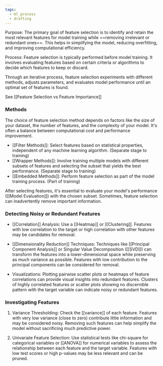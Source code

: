 ```yaml
---
tags:
  - ml_process
  - drafting
---
```

Purpose: The primary goal of feature selection is to identify and retain the most relevant features for model training while ==removing irrelevant or redundant ones==. This helps in simplifying the model, reducing overfitting, and improving computational efficiency.

Process: Feature selection is typically performed before model training. It involves evaluating features based on certain criteria or algorithms to decide which features to keep or discard.

Through an iterative process, feature selection experiments with different methods, adjusts parameters, and evaluates model performance until an optimal set of features is found.

See [[Feature Selection vs Feature Importance]]
### Methods

The choice of feature selection method depends on factors like the size of your dataset, the number of features, and the complexity of your model. It's often a balance between computational cost and performance improvement.

- [[Filter Methods]]: Select features based on statistical properties, independent of any machine learning algorithm. (Separate stage to training)
- [[Wrapper Methods]]: Involve training multiple models with different subsets of features and selecting the subset that yields the best performance. (Separate stage to training)
- [[Embedded Methods]]: Perform feature selection as part of the model training process. (Part of training)

After selecting features, it's essential to evaluate your model's performance ([[Model Evaluation]]) with the chosen subset. Sometimes, feature selection can inadvertently remove important information.

### Detecting Noisy or Redundant Features

- [[Correlation]] Analysis: Use a [[Heatmap]] or [[Clustering]]. Features with low correlation to the target or high correlation with other features may be candidates for removal.

- [[Dimensionality Reduction]] Techniques: Techniques like [[Principal Component Analysis]] or Singular Value Decomposition ([[SVD]]) can transform the features into a lower-dimensional space while preserving as much variance as possible. Features with low contribution to the principal components can be considered for removal.

- Visualizations: Plotting pairwise scatter plots or heatmaps of feature correlations can provide visual insights into redundant features. Clusters of highly correlated features or scatter plots showing no discernible pattern with the target variable can indicate noisy or redundant features.
### Investigating Features

1. Variance Thresholding: Check the [[variance]] of each feature. Features with very low variance (close to zero) contribute little information and may be considered noisy. Removing such features can help simplify the model without sacrificing much predictive power.

1. Univariate Feature Selection: Use statistical tests like chi-square for categorical variables or [[ANOVA]] for numerical variables to assess the relationship between each feature and the target variable. Features with low test scores or high p-values may be less relevant and can be pruned.